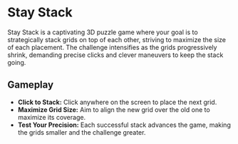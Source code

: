 # Stay Stack

Stay Stack is a captivating 3D puzzle game where your goal is to strategically stack grids on top of each other, striving to maximize the size of each placement. The challenge intensifies as the grids progressively shrink, demanding precise clicks and clever maneuvers to keep the stack going.

## Gameplay

- **Click to Stack:** Click anywhere on the screen to place the next grid.
- **Maximize Grid Size:** Aim to align the new grid over the old one to maximize its coverage.
- **Test Your Precision:** Each successful stack advances the game, making the grids smaller and the challenge greater.

